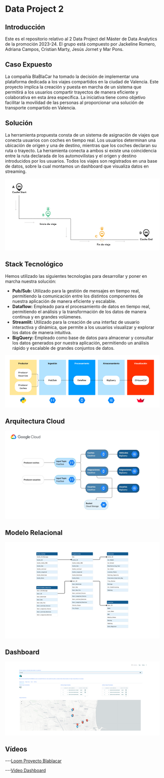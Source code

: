 # Data Project 2

## Introducción

Este es el repositorio relativo al 2 Data Project del Máster de Data Analytics de la promoción 2023-24. El grupo está compuesto por Jackeline Romero, Adriana Campos, Cristian Marty, Jesús Jornet y Mar Pons.

## Caso Expuesto

La compañía BlaBlaCar ha tomado la decisión de implementar una plataforma dedicada a los viajes compartidos en la ciudad de Valencia. Este proyecto implica la creación y puesta en marcha de un sistema que permitirá a los usuarios compartir trayectos de manera eficiente y colaborativa en esta área específica. La iniciativa tiene como objetivo facilitar la movilidad de las personas al proporcionar una solución de transporte compartido en Valencia.

## Solución

La herramienta propuesta consta de un sistema de asignación de viajes que conecta usuarios con coches en tiempo real. Los usuarios determinan una ubicación de origen y una de destino, mientras que los coches declaran su ruta o trayecto. La herramienta conecta a ambos si existe una coincidencia entre la ruta declarada de los automovilistas y el origen y destino introducidos por los usuarios. Todos los viajes son registrados en una base de datos, sobre la cual montamos un dashboard que visualiza datos en streaming.

![Stack](./imagenes/solucion.png)

## Stack Tecnológico

Hemos utilizado las siguientes tecnologías para desarrollar y poner en marcha nuestra solución:

- **Pub/Sub:** Utilizado para la gestión de mensajes en tiempo real, permitiendo la comunicación entre los distintos componentes de nuestra aplicación de manera eficiente y escalable.
- **Dataflow:** Empleado para el procesamiento de datos en tiempo real, permitiendo el análisis y la transformación de los datos de manera continua y en grandes volúmenes.
- **Streamlit:** Utilizado para la creación de una interfaz de usuario interactiva y dinámica, que permite a los usuarios visualizar y explorar los datos de manera intuitiva.
- **BigQuery:** Empleado como base de datos para almacenar y consultar los datos generados por nuestra aplicación, permitiendo un análisis rápido y escalable de grandes conjuntos de datos. 

![Stack](./imagenes/stack.png)


## Arquitectura Cloud

![Arquitectura](./imagenes/arquitectura_final.jpeg)



## Modelo Relacional

![Modelo](./imagenes/modelo_relacional.png)




## Dashboard

![Modelo](./imagenes/dashboard.png)




## Vídeos

---[Loom Proyecto Blablacar](https://drive.google.com/file/d/1hVokuxiNwS3bkqmrpsQcICymLkjE-EI2/view?usp=sharing)

---[Video Dashboard](https://drive.google.com/file/d/1xSlbGHDRIeU5MVcBE5jggkz-3SBLmxLF/view?usp=sharing)



